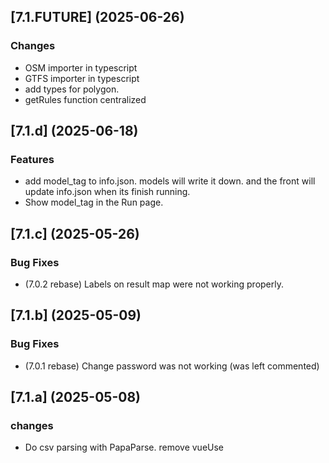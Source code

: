 ## [7.1.FUTURE] (2025-06-26)
### Changes
* OSM importer in typescript
* GTFS importer in typescript
* add types for polygon.
* getRules function centralized

## [7.1.d] (2025-06-18)
### Features
* add model_tag to info.json. models will write it down. and the front will update info.json when its finish running.
* Show model_tag in the Run page.

## [7.1.c] (2025-05-26)
### Bug Fixes
* (7.0.2 rebase) Labels on result map were not working properly.

## [7.1.b] (2025-05-09)
### Bug Fixes
* (7.0.1 rebase) Change password was not working (was left commented)

## [7.1.a] (2025-05-08)
### changes
* Do csv parsing with PapaParse. remove vueUse 